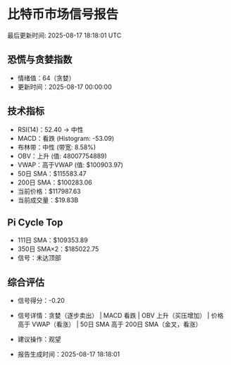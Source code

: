 # 比特币市场信号报告

最后更新时间: 2025-08-17 18:18:01 UTC

## 恐慌与贪婪指数
- 情绪值：64（贪婪）
- 更新时间：2025-08-17 00:00:00

## 技术指标
- RSI(14)：52.40 → 中性
- MACD：看跌 (Histogram: -53.09)
- 布林带：中性 (带宽: 8.58%)
- OBV：上升 (值: 48007754889)
- VWAP：高于VWAP (值: $100903.97)
- 50日 SMA：$115583.47
- 200日 SMA：$100283.06
- 当前价格：$117987.63
- 当前成交量：$19.83B

## Pi Cycle Top
- 111日 SMA：$109353.89
- 350日 SMA×2：$185022.75
- 信号：未达顶部

## 综合评估
- 信号得分：-0.20
- 信号详情：贪婪（逐步卖出） | MACD 看跌 | OBV 上升（买压增加） | 价格高于 VWAP（看涨） | 50日 SMA 高于 200日 SMA（金叉，看涨）
- 建议操作：观望

- 报告生成时间：2025-08-17 18:18:01